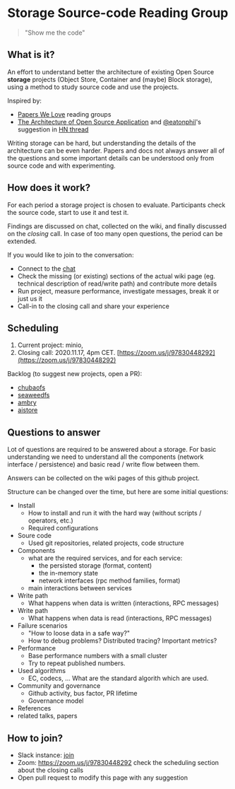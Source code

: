 # Storage Source-code Reading Group

> "Show me the code"

## What is it?

An effort to understand better the architecture of existing Open Source **storage** projects (Object Store, Container and (maybe) Block storage), using a method to study source code and use the projects.

Inspired by:

 * [Papers We Love](https://paperswelove.org/) reading groups
 * [The Architecture of Open Source Application](https://aosabook.org/en/index.html) and [@eatonphil](https://twitter.com/eatonphil)'s suggestion in [HN thread](https://news.ycombinator.com/item?id=24332485)

Writing storage can be hard, but understanding the details of the architecture can be even harder. Papers and docs not always answer all of the questions and some important details can be understood only from source code and with experimenting.

## How does it work?

For each period a storage project is chosen to evaluate. Participants check the source code, start to use it and test it.

Findings are discussed on chat, collected on the wiki, and finally discussed on the *closing* call. In case of too many open questions, the period can be extended.

If you would like to join to the conversation:

 * Connect to the [chat](https://communityinviter.com/apps/stosorego/storage-source-code-reading-group)
 * Check the missing (or existing) sections of the actual wiki page (eg. technical description of read/write path) and contribute more details
 * Run project, measure performance, investigate messages, break it or just us it
 * Call-in to the closing call and share your experience

## Scheduling

 1. Current project: minio,
 2. Closing call: 2020.11.17, 4pm CET. [https://zoom.us/j/97830448292](https://zoom.us/j/97830448292)

Backlog (to suggest new projects, open a PR):

 * [chubaofs](https://github.com/chubaofs/chubaofs)
 * [seaweedfs](https://github.com/chrislusf/seaweedfs)
 * [ambry](https://github.com/linkedin/ambry)
 * [aistore](https://github.com/NVIDIA/aistore)

## Questions to answer

Lot of questions are required to be answered about a storage. For basic understanding we need to understand all the components (network interface / persistence) and basic read / write flow between them.

Answers can be collected on the wiki pages of this github project.

Structure can be changed over the time, but here are some initial questions:

 * Install
   * How to install and run it with the hard way (without scripts / operators, etc.)
   * Required configurations
 * Soure code
   * Used git repositories, related projects, code structure
 * Components
   * what are the required services, and for each service:
     * the persisted storage (format, content)
     * the in-memory state
     * network interfaces (rpc method families, format)
    * main interactions between services
 * Write path
   * What happens when data is written (interactions, RPC messages)
 * Write path
   * What happens when data is read (interactions, RPC messages)
 * Failure scenarios
   * "How to loose data in a safe way?"
   * How to debug problems? Distributed tracing? Important metrics?
 * Performance
   * Base performance numbers with a small cluster
   * Try to repeat published numbers.
 * Used algorithms
   * EC, codecs, ... What are the standard algorith which are used.
 * Community and governance
   * Github activity, bus factor, PR lifetime
   * Governance model
 * References
  * related talks, papers

## How to join?

 * Slack instance: [join](https://communityinviter.com/apps/stosorego/storage-source-code-reading-group)
 * Zoom: https://zoom.us/j/97830448292 check the scheduling section about the closing calls
 * Open pull request to modify this page with any suggestion
